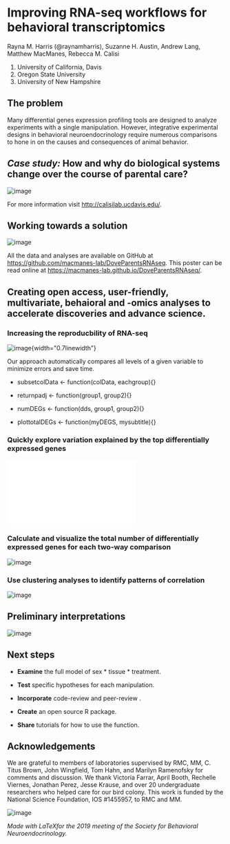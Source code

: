 # Improving RNA-seq workflows for behavioral transcriptomics

Rayna M. Harris (@raynamharris), Suzanne H. Austin, Andrew Lang, Matthew MacManes, Rebecca M. Calisi

1. University of California, Davis
2. Oregon State University
3. University of New Hampshire


## The problem

Many differential genes expression profiling tools are designed to analyze experiments with a single manipulation. However, integrative experimental designs in behavioral neuroendocrinology require numerous comparisons to hone in on the causes and consequences of animal behavior.

## *Case study:* How and why do biological systems change over the course of parental care?

![image](DoveParentsRNAseq_approach-3.png)

For more information visit <http://calisilab.ucdavis.edu/>.

## Working towards a solution

![image](DoveParentsRNAseq_design.png)

All the data and analyses are available on GitHub at <https://github.com/macmanes-lab/DoveParentsRNAseq>. This poster can be read online at <https://macmanes-lab.github.io/DoveParentsRNAseq/>.

## Creating open access, user-friendly, multivariate, behaioral and -omics analyses to accelerate discoveries and advance science.



### Increasing the reproducbility of RNA-seq

![image](DoveParentsRNAseq_approach-2.png){width="0.7linewidth"}

Our approach automatically compares all levels of a given variable to minimize errors and save time.

-    subsetcolData <- function(colData, eachgroup){} 

-    returnpadj <- function(group1, group2){} 

-    numDEGs <- function(dds, group1, group2){} 

-    plottotalDEGs <- function(myDEGS, mysubtitle){} 

### Quickly explore variation explained by the top differentially expressed genes

![image](pca-1.pdf)

### Calculate and visualize the total number of differentially expressed genes for each two-way comparison

![image](DoveParentsRNAseq_totalDEGs.png)

### Use clustering analyses to identify patterns of correlation 

![image](DoveParentsRNAseq_correlations.png)

## Preliminary interpretations

![image](DoveParentsRNAseq_summary.png)

## Next steps

-   **Examine** the full model of sex * tissue * treatment.

-   **Test** specific hypotheses for each manipulation.

-   **Incorporate** code-review and peer-review .

-   **Create** an open source R package.

-   **Share** tutorials for how to use the function.

## Acknowledgements

We are grateful to members of laboratories supervised by RMC, MM, C. Titus Brown, John Wingfield, Tom Hahn, and Marilyn Ramenofsky for comments and discussion. We thank Victoria Farrar, April Booth, Rechelle Viernes, Jonathan Perez, Jesse Krause, and over 20 undergraduate researchers who helped care for our bird colony. This work is funded by the National Science Foundation, IOS #1455957, to RMC and MM.

![image](DoveParentsRNAseq_logo.png)

*Made with LaTeXfor the 2019 meeting of the Society for Behavioral Neuroendocrinology.*

